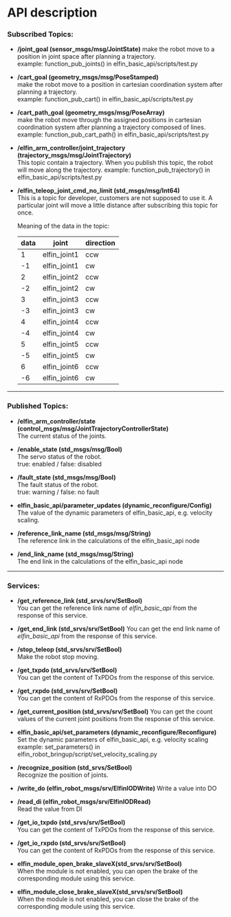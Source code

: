  API description
=====
### Subscribed Topics:

* **/joint_goal (sensor_msgs/msg/JointState)** 
make the robot move to a position in joint space after planning a trajectory.  
example: function_pub_joints() in elfin_basic_api/scripts/test.py

* **/cart_goal (geometry_msgs/msg/PoseStamped)**  
make the robot move to a position in cartesian coordination system after planning a trajectory.  
example: function_pub_cart() in elfin_basic_api/scripts/test.py

* **/cart_path_goal (geometry_msgs/msg/PoseArray)**  
make the robot move through the assigned positions in cartesian coordination system after planning a trajectory composed of lines.  
example: function_pub_cart_path() in elfin_basic_api/scripts/test.py

* **/elfin_arm_controller/joint_trajectory (trajectory_msgs/msg/JointTrajectory)**  
This topic contain a trajectory. When you publish this topic, the robot will move along the trajectory.
example: function_pub_trajectory() in elfin_basic_api/scripts/test.py

* **/elfin_teleop_joint_cmd_no_limit (std_msgs/msg/Int64)**  
This is a topic for developer, customers are not supposed to use it. A particular joint will move a little distance after subscribing this topic for once.

	Meaning of the data in the topic:

	| data | joint       | direction |
	| ------- | ------------| -------------- |
	| 1 | elfin_joint1| ccw |
	| -1 | elfin_joint1 | cw |
	| 2 | elfin_joint2 | ccw |
	| -2 | elfin_joint2 | cw |
	| 3 | elfin_joint3| ccw |
	| -3 | elfin_joint3 | cw |
	| 4 | elfin_joint4 | ccw |
	| -4 | elfin_joint4 | cw |
	| 5 | elfin_joint5| ccw |
	| -5 | elfin_joint5 | cw |
	| 6 | elfin_joint6 | ccw |
	| -6 | elfin_joint6 | cw |

------
### Published Topics:

* **/elfin_arm_controller/state (control_msgs/msg/JointTrajectoryControllerState)**  
The current status of the joints.

* **/enable_state (std_msgs/msg/Bool)**  
The servo status of the robot.  
true: enabled / false: disabled

* **/fault_state (std_msgs/msg/Bool)**  
The fault status of the robot.  
true: warning / false: no fault

* **elfin_basic_api/parameter_updates (dynamic_reconfigure/Config)**  
The value of the dynamic parameters of elfin_basic_api, e.g. velocity scaling.

* **/reference_link_name (std_msgs/msg/String)**  
The reference link in the calculations of the elfin_basic_api node

* **/end_link_name (std_msgs/msg/String)**  
The end link in the calculations of the elfin_basic_api node

------
### Services:

* **/get_reference_link (std_srvs/srv/SetBool)**  
You can get the reference link name of *elfin_basic_api* from the response of this service.

* **/get_end_link (std_srvs/srv/SetBool)** 
You can get the end link name of *elfin_basic_api* from the response of this service.

* **/stop_teleop (std_srvs/srv/SetBool)**  
Make the robot stop moving.

* **/get_txpdo (std_srvs/srv/SetBool)**  
You can get the content of TxPDOs from the response of this service.

* **/get_rxpdo (std_srvs/srv/SetBool)**  
You can get the content of RxPDOs from the response of this service.

* **/get_current_position (std_srvs/srv/SetBool)** 
You can get the count values of the current joint positions from the response of this service.

* **elfin_basic_api/set_parameters (dynamic_reconfigure/Reconfigure)**  
Set the dynamic parameters of elfin_basic_api, e.g. velocity scaling  
example: set_parameters() in elfin_robot_bringup/script/set_velocity_scaling.py

* **/recognize_position (std_srvs/SetBool)**  
Recognize the position of joints.

* **/write_do (elfin_robot_msgs/srv/ElfinIODWrite)**
Write a value into DO  

* **/read_di (elfin_robot_msgs/srv/ElfinIODRead)**  
Read the value from DI  

* **/get_io_txpdo (std_srvs/srv/SetBool)**  
You can get the content of TxPDOs from the response of this service.

* **/get_io_rxpdo (std_srvs/srv/SetBool)**  
You can get the content of RxPDOs from the response of this service.

* **elfin_module_open_brake_slaveX(std_srvs/srv/SetBool)**  
When the module is not enabled, you can open the brake of the corresponding module using this service.  

* **elfin_module_close_brake_slaveX(std_srvs/srv/SetBool)**  
When the module is not enabled, you can close the brake of the corresponding module using this service.  
